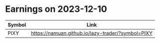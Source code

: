 # Earnings on 2023-12-10

| Symbol | Link |
| ---| --- |
| PIXY | https://namuan.github.io/lazy-trader/?symbol=PIXY |